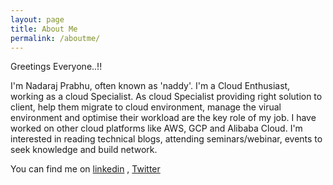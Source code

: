```yaml
---
layout: page
title: About Me
permalink: /aboutme/
---
```


Greetings Everyone..!! 

I'm Nadaraj Prabhu, often known as 'naddy'. I'm a Cloud Enthusiast, working as a cloud Specialist. As cloud Specialist providing right solution to client, help them migrate to cloud environment, manage the virual environment and optimise their workload are the key role of my job. I have worked on other cloud platforms like AWS, GCP and Alibaba Cloud. I'm interested in reading technical blogs, attending seminars/webinar, events to seek knowledge and build network.

You can find me on [linkedin](www.linkedin.com/in/nadaraj-prabhu-531033123) , [Twitter](https://twitter.com/nadaraj15)
